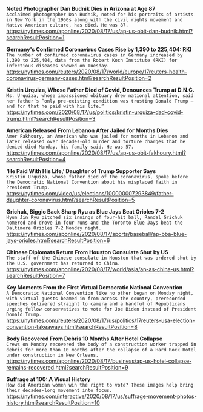 **Noted Photographer Dan Budnik Dies in Arizona at Age 87**\
`Acclaimed photographer Dan Budnik, noted for his portraits of artists in New York in the 1960s along with the civil rights movement and Native American culture, has died. He was 87.`\
https://nytimes.com/aponline/2020/08/17/us/ap-us-obit-dan-budnik.html?searchResultPosition=1

**Germany's Confirmed Coronavirus Cases Rise by 1,390 to 225,404: RKI**\
`The number of confirmed coronavirus cases in Germany increased by 1,390 to 225,404, data from the Robert Koch Institute (RKI) for infectious diseases showed on Tuesday.`\
https://nytimes.com/reuters/2020/08/17/world/europe/17reuters-health-coronavirus-germany-cases.html?searchResultPosition=2

**Kristin Urquiza, Whose Father Died of Covid, Denounces Trump at D.N.C.**\
`Ms. Urquiza, whose impassioned obituary drew national attention, said her father’s “only pre-existing condition was trusting Donald Trump — and for that he paid with his life.”`\
https://nytimes.com/2020/08/17/us/politics/kristin-urquiza-dad-covid-trump.html?searchResultPosition=3

**American Released From Lebanon After Jailed for Months Dies**\
`Amer Fakhoury, an American who was jailed for months in Lebanon and later released over decades-old murder and torture charges that he denied died Monday, his family said. He was 57.`\
https://nytimes.com/aponline/2020/08/17/us/ap-us-obit-fakhoury.html?searchResultPosition=4

**‘He Paid With His Life,’ Daughter of Trump Supporter Says**\
`Kristin Urquiza, whose father died of the coronavirus, spoke before the Democratic National Convention about his misplaced faith in President Trump.`\
https://nytimes.com/video/us/elections/100000007293849/father-daughter-coronavirus.html?searchResultPosition=5

**Grichuk, Biggio Back Sharp Ryu as Blue Jays Beat Orioles 7-2**\
`Hyun Jin Ryu pitched six innings of four-hit ball, Randal Grichuk homered and drove in four runs and the Toronto Blue Jays beat the Baltimore Orioles 7-2 Monday night.`\
https://nytimes.com/aponline/2020/08/17/sports/baseball/ap-bba-blue-jays-orioles.html?searchResultPosition=6

**Chinese Diplomats Return From Houston Consulate Shut by US**\
`The staff of the Chinese consulate in Houston that was ordered shut by the U.S. government has returned to China.`\
https://nytimes.com/aponline/2020/08/17/world/asia/ap-as-china-us.html?searchResultPosition=7

**Key Moments From the First Virtual Democratic National Convention**\
`A Democratic National Convention like no other began on Monday night, with virtual guests beamed in from across the country, prerecorded speeches delivered straight to camera and a handful of Republicans urging fellow conservatives to vote for Joe Biden instead of President Donald Trump.`\
https://nytimes.com/reuters/2020/08/17/us/politics/17reuters-usa-election-convention-takeaways.html?searchResultPosition=8

**Body Recovered From Debris 10 Months After Hotel Collapse**\
`Crews on Monday recovered the body of a construction worker trapped in debris for more than 10 months after the collapse of a Hard Rock Hotel under construction in New Orleans.`\
https://nytimes.com/aponline/2020/08/17/business/ap-us-hotel-collapse-remains-recovered.html?searchResultPosition=9

**Suffrage at 100: A Visual History**\
`How did American women win the right to vote? These images help bring their decades-long movement into focus.`\
https://nytimes.com/interactive/2020/08/17/us/suffrage-movement-photos-history.html?searchResultPosition=10

